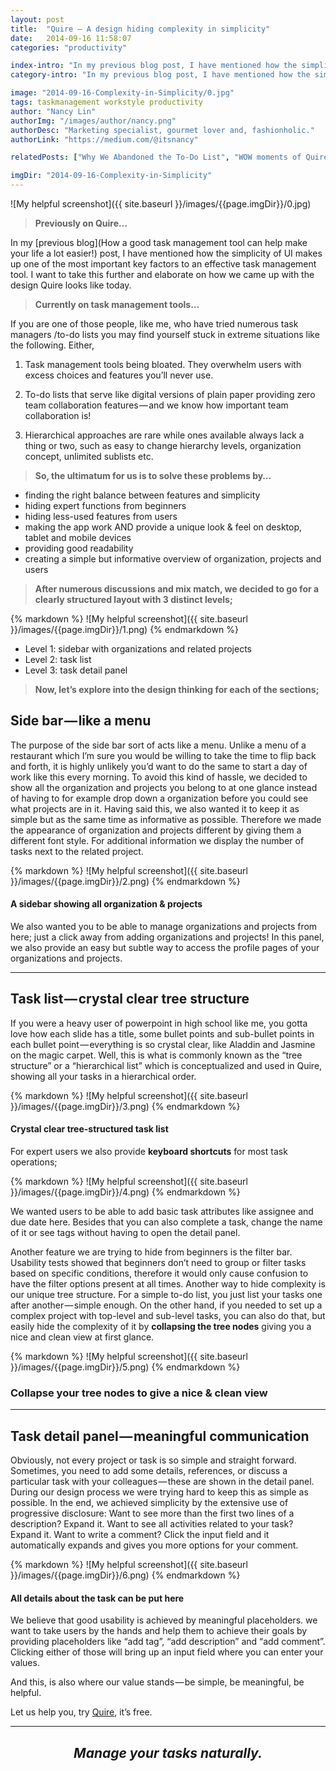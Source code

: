 ```yaml
---
layout: post
title:  "Quire — A design hiding complexity in simplicity"
date:   2014-09-16 11:58:07
categories: "productivity"

index-intro: "In my previous blog post, I have mentioned how the simplicity of UI makes up one of the most important key factors to an effective task management tool. I want to take this further and elaborate on how we came up with the design Quire looks like today."
category-intro: "In my previous blog post, I have mentioned how the simplicity of UI makes up one of the most important key factors to an effective task management tool..."

image: "2014-09-16-Complexity-in-Simplicity/0.jpg"
tags: taskmanagement workstyle productivity
author: "Nancy Lin"
authorImg: "/images/author/nancy.png"
authorDesc: "Marketing specialist, gourmet lover and, fashionholic."
authorLink: "https://medium.com/@itsnancy"

relatedPosts: ["Why We Abandoned the To-Do List", "WOW moments of Quire!"]

imgDir: "2014-09-16-Complexity-in-Simplicity"
---
```


![My helpful screenshot]({{ site.baseurl }}/images/{{page.imgDir}}/0.jpg)

> **Previously on Quire…**

In my [previous blog](How a good task management tool can help make your life a lot easier!) post, I have mentioned how the simplicity of UI makes up one of the most important key factors to an effective task management tool. I want to take this further and elaborate on how we came up with the design Quire looks like today.

> **Currently on task management tools…**

If you are one of those people, like me, who have tried numerous task managers /to-do lists you may find yourself stuck in extreme situations like the following. Either,

1. Task management tools being bloated. They overwhelm users with excess choices and features you’ll never use.

2. To-do lists that serve like digital versions of plain paper providing zero team collaboration features — and we know how important team collaboration is!

3. Hierarchical approaches are rare while ones available always lack a thing or two, such as easy to change hierarchy levels, organization concept, unlimited sublists etc.

> **So, the ultimatum for us is to solve these problems by…**

* finding the right balance between features and simplicity
* hiding expert functions from beginners
* hiding less-used features from users
* making the app work AND provide a unique look & feel on desktop, tablet and mobile devices
* providing good readability
* creating a simple but informative overview of organization, projects and users

> **After numerous discussions and mix match, we decided to go for a clearly structured layout with 3 distinct levels;**

<div style="max-width: 700px; max-height: 352px; margin: 0 auto;">
{% markdown %}
![My helpful screenshot]({{ site.baseurl }}/images/{{page.imgDir}}/1.png)
{% endmarkdown %}
</div>

* Level 1: sidebar with organizations and related projects
* Level 2: task list
* Level 3: task detail panel

> **Now, let’s explore into the design thinking for each of the sections;**

## Side bar — like a menu

The purpose of the side bar sort of acts like a menu. Unlike a menu of a restaurant which I’m sure you would be willing to take the time to flip back and forth, it is highly unlikely you’d want to do the same to start a day of work like this every morning. To avoid this kind of hassle, we decided to show all the organization and projects you belong to at one glance instead of having to for example drop down a organization before you could see what projects are in it. Having said this, we also wanted it to keep it as simple but as the same time as informative as possible. Therefore we made the appearance of organization and projects different by giving them a different font style. For additional information we display the number of tasks next to the related project.

<div style="max-width: 700px; max-height: 413px; margin: 0 auto;">
{% markdown %}
![My helpful screenshot]({{ site.baseurl }}/images/{{page.imgDir}}/2.png)
{% endmarkdown %}
</div>

#### A sidebar showing all organization & projects

We also wanted you to be able to manage organizations and projects from here; just a click away from adding organizations and projects! In this panel, we also provide an easy but subtle way to access the profile pages of your organizations and projects.

---

## Task list — crystal clear tree structure

If you were a heavy user of powerpoint in high school like me, you gotta love how each slide has a title, some bullet points and sub-bullet points in each bullet point — everything is so crystal clear, like Aladdin and Jasmine on the magic carpet. Well, this is what is commonly known as the “tree structure” or a “hierarchical list” which is conceptualized and used in Quire, showing all your tasks in a hierarchical order.

<div style="max-width: 700px; max-height: 447px; margin: 0 auto;">
{% markdown %}
![My helpful screenshot]({{ site.baseurl }}/images/{{page.imgDir}}/3.png)
{% endmarkdown %}
</div>

#### Crystal clear tree-structured task list

For expert users we also provide **keyboard shortcuts** for most task operations;

<div style="max-width: 620px; max-height: 244px; margin: 0 auto;">
{% markdown %}
![My helpful screenshot]({{ site.baseurl }}/images/{{page.imgDir}}/4.png)
{% endmarkdown %}
</div>

We wanted users to be able to add basic task attributes like assignee and due date here. Besides that you can also complete a task, change the name of it or see tags without having to open the detail panel.

Another feature we are trying to hide from beginners is the filter bar. Usability tests showed that beginners don’t need to group or filter tasks based on specific conditions, therefore it would only cause confusion to have the filter options present at all times. Another way to hide complexity is our unique tree structure. For a simple to-do list, you just list your tasks one after another — simple enough. On the other hand, if you needed to set up a complex project with top-level and sub-level tasks, you can also do that, but easily hide the complexity of it by **collapsing the tree nodes** giving you a nice and clean view at first glance.

<div style="max-width: 700px; max-height: 383px; margin: 0 auto;">
{% markdown %}
![My helpful screenshot]({{ site.baseurl }}/images/{{page.imgDir}}/5.png)
{% endmarkdown %}
</div>

### Collapse your tree nodes to give a nice & clean view

---

## Task detail panel — meaningful communication

Obviously, not every project or task is so simple and straight forward. Sometimes, you need to add some details, references, or discuss a particular task with your colleagues — these are shown in the detail panel. During our design process we were trying hard to keep this as simple as possible. In the end, we achieved simplicity by the extensive use of progressive disclosure: Want to see more than the first two lines of a description? Expand it. Want to see all activities related to your task? Expand it. Want to write a comment? Click the input field and it automatically expands and gives you more options for your comment.

<div style="max-width: 700px; max-height: 356px; margin: 0 auto;">
{% markdown %}
![My helpful screenshot]({{ site.baseurl }}/images/{{page.imgDir}}/6.png)
{% endmarkdown %}
</div>

#### All details about the task can be put here

We believe that good usability is achieved by meaningful placeholders. we want to take users by the hands and help them to achieve their goals by providing placeholders like “add tag”, “add description” and “add comment”. Clicking either of those will bring up an input field where you can enter your values.

And this, is also where our value stands — be simple, be meaningful, be helpful.

Let us help you, try [Quire](https://quire.io/), it’s free.

---

## <div style="text-align:center;">*Manage your tasks naturally.*<div>

[jekyll]:      http://jekyllrb.com
[jekyll-gh]:   https://github.com/jekyll/jekyll
[jekyll-help]: https://github.com/jekyll/jekyll-help
